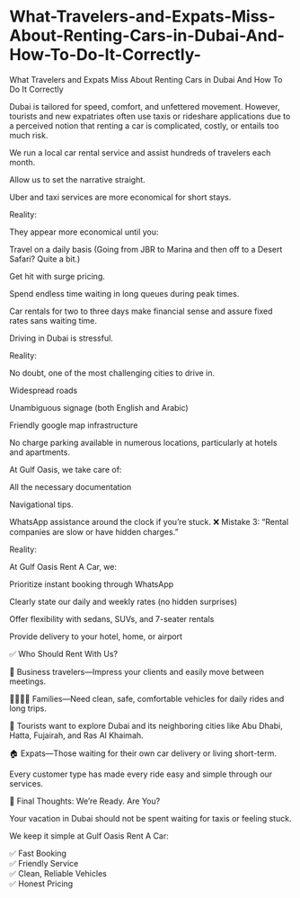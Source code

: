 # What-Travelers-and-Expats-Miss-About-Renting-Cars-in-Dubai-And-How-To-Do-It-Correctly-
What Travelers and Expats Miss About Renting Cars in Dubai And How To Do It Correctly  

Dubai is tailored for speed, comfort, and unfettered movement. However, tourists and new expatriates often use taxis or rideshare applications due to a perceived notion that renting a car is complicated, costly, or entails too much risk.  

We run a local car rental service and assist hundreds of travelers each month.  

Allow us to set the narrative straight.  

Uber and taxi services are more economical for short stays.  

Reality:  

They appear more economical until you:  

Travel on a daily basis (Going from JBR to Marina and then off to a Desert Safari? Quite a bit.)  

Get hit with surge pricing.  

Spend endless time waiting in long queues during peak times.  

Car rentals for two to three days make financial sense and assure fixed rates sans waiting time.  

Driving in Dubai is stressful.  

Reality:  

No doubt, one of the most challenging cities to drive in.  

Widespread roads  

Unambiguous signage (both English and Arabic)  

Friendly google map infrastructure  

No charge parking available in numerous locations, particularly at hotels and apartments.  

At Gulf Oasis, we take care of:  

All the necessary documentation  

Navigational tips.  

WhatsApp assistance around the clock if you’re stuck.
❌ Mistake 3: “Rental companies are slow or have hidden charges.”  

Reality:  

At Gulf Oasis Rent A Car, we:  

Prioritize instant booking through WhatsApp  

Clearly state our daily and weekly rates (no hidden surprises)  

Offer flexibility with sedans, SUVs, and 7-seater rentals  

Provide delivery to your hotel, home, or airport  

✅ Who Should Rent With Us?  

💼 Business travelers—Impress your clients and easily move between meetings.  

👨‍👩‍👧‍👦 Families—Need clean, safe, comfortable vehicles for daily rides and long trips.  

🧳 Tourists want to explore Dubai and its neighboring cities like Abu Dhabi, Hatta, Fujairah, and Ras Al Khaimah.  

🏠 Expats—Those waiting for their own car delivery or living short-term.  

Every customer type has made every ride easy and simple through our services.  

💬 Final Thoughts: We’re Ready. Are You?  

Your vacation in Dubai should not be spent waiting for taxis or feeling stuck.  

We keep it simple at Gulf Oasis Rent A Car:  

✅ Fast Booking  
✅ Friendly Service  
✅ Clean, Reliable Vehicles  
✅ Honest Pricing


